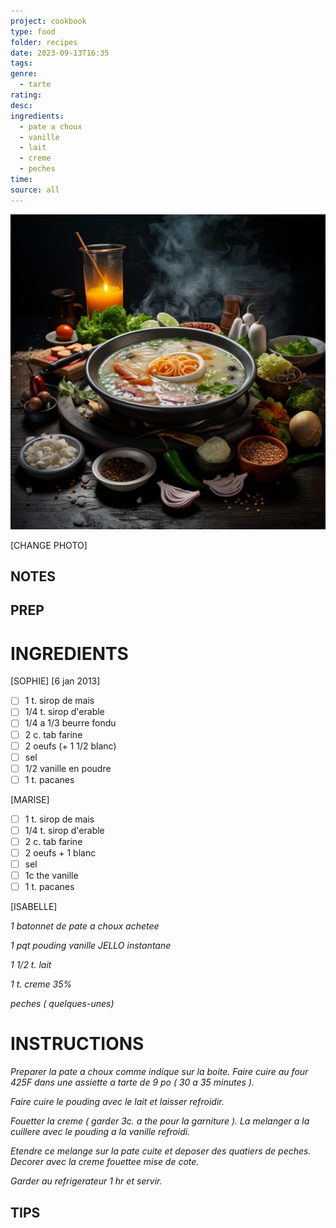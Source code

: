 ```yaml
---
project: cookbook
type: food
folder: recipes
date: 2023-09-13T16:35
tags: 
genre:
  - tarte
rating: 
desc: 
ingredients:
  - pate a choux
  - vanille
  - lait
  - creme
  - peches
time: 
source: all
---
```


![IMAGE](_default.png)


[CHANGE PHOTO]


## NOTES




## PREP


# INGREDIENTS

[SOPHIE]  [6 jan 2013]

- [ ] 1 t. sirop de mais
- [ ] 1/4 t. sirop d'erable
- [ ] 1/4 a 1/3 beurre fondu
- [ ] 2 c. tab farine
- [ ] 2 oeufs (+ 1 1/2 blanc)
- [ ] sel
- [ ] 1/2 vanille en poudre
- [ ] 1 t. pacanes

[MARISE]

- [ ] 1 t. sirop de mais
- [ ] 1/4 t. sirop d'erable
- [ ] 2 c. tab farine
- [ ] 2 oeufs + 1 blanc
- [ ] sel
- [ ] 1c the vanille
- [ ] 1 t. pacanes

[ISABELLE]

_1 batonnet de pate a choux achetee_

_1 pqt pouding vanille JELLO instantane_

_1 1/2 t. lait_

_1 t. creme 35%_

_peches ( quelques-unes)_



# INSTRUCTIONS

_Preparer la pate a choux comme indique sur_
_la boite. Faire cuire au four 425F dans une_
_assiette a tarte de 9 po ( 30 a 35 minutes )._

_Faire cuire le pouding avec le lait et laisser_
_refroidir._

_Fouetter la creme ( garder 3c. a the pour la_
_garniture ). La melanger a la cuillere avec le_
_pouding a la vanille refroidi._

_Etendre ce melange sur la pate cuite et_
_deposer des quatiers de peches. Decorer_
_avec la creme fouettee mise de cote._

_Garder au refrigerateur 1 hr et servir._




## TIPS



